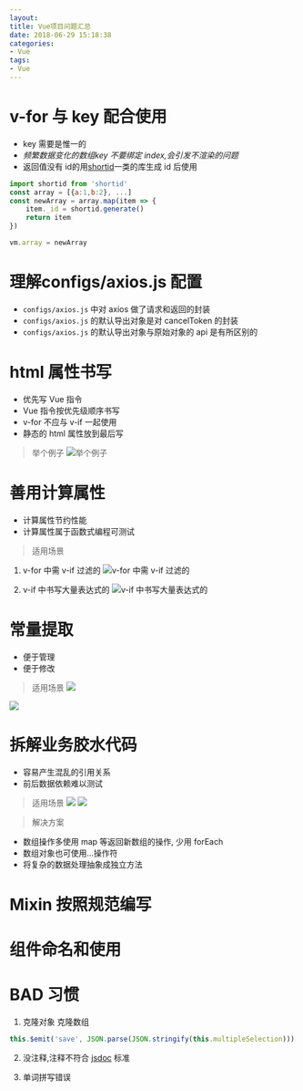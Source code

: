 ```yaml
---
layout: 
title: Vue项目问题汇总
date: 2018-06-29 15:18:38
categories: 
- Vue
tags: 
- Vue
---
```




# v-for 与 key 配合使用
* key 需要是惟一的
* *频繁数据变化的数组key 不要绑定 index,会引发不渲染的问题*
* 返回值没有 id的用[shortid](https://github.com/dylang/shortid)一类的库生成 id 后使用 


```javascript
import shortid from 'shortid'
const array = [{a:1,b:2}, ...]
const newArray = array.map(item => {
	item._id = shortid.generate()
	return item
})

vm.array = newArray
```

# 理解configs/axios.js 配置

* `configs/axios.js` 中对 axios 做了请求和返回的封装
* `configs/axios.js` 的默认导出对象是对 cancelToken 的封装
* `configs/axios.js` 的默认导出对象与原始对象的 api 是有所区别的

# html 属性书写
* 优先写 Vue 指令
* Vue 指令按优先级顺序书写
* v-for 不应与 v-if 一起使用
* 静态的 html 属性放到最后写 

> 举个例子 ![举个例子](https://ws3.sinaimg.cn/large/006tKfTcly1fsrzbutigbj30km01b3yp.jpg)


# 善用计算属性
* 计算属性节约性能
* 计算属性属于函数式编程可测试

> 适用场景 

1. v-for 中需 v-if 过滤的
![v-for 中需 v-if 过滤的](https://ws2.sinaimg.cn/large/006tKfTcly1fsrzpmcarpj312z047q48.jpg)

2. v-if 中书写大量表达式的
![v-if 中书写大量表达式的](https://ws2.sinaimg.cn/large/006tKfTcly1fsrztj30ynj31940futf8.jpg)

# 常量提取

* 便于管理
* 便于修改

> 适用场景 
![](https://ws2.sinaimg.cn/large/006tKfTcly1fsrzwg9bo7j30mp0de41j.jpg)

![](https://ws1.sinaimg.cn/large/006tKfTcly1fsrzxy3mhbj30a50y7wiu.jpg)

# 拆解业务胶水代码

* 容易产生混乱的引用关系
* 前后数据依赖难以测试

> 适用场景 
![](https://ws4.sinaimg.cn/large/006tKfTcly1fss0wgmyrlj30o90nqtee.jpg)
![](https://ws2.sinaimg.cn/large/006tKfTcly1fss14nc1m4j30og0ilwht.jpg)


> 解决方案
> 
* 数组操作多使用 map 等返回新数组的操作, 少用 forEach
* 数组对象也可使用...操作符
* 将复杂的数据处理抽象成独立方法


# Mixin 按照规范编写

# 组件命名和使用 

# BAD 习惯
1. 克隆对象 克隆数组

```javascript
this.$emit('save', JSON.parse(JSON.stringify(this.multipleSelection)))
```

2. 没注释,注释不符合 [jsdoc](http://www.css88.com/doc/jsdoc/index.html) 标准

3. 单词拼写错误